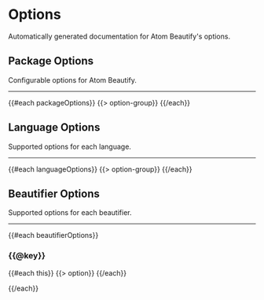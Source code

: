 # Options

Automatically generated documentation for Atom Beautify's options.

## Package Options

Configurable options for Atom Beautify.

---

{{#each packageOptions}}
{{> option-group}}
{{/each}}

## Language Options

Supported options for each language.

---

{{#each languageOptions}}
{{> option-group}}
{{/each}}

## Beautifier Options

Supported options for each beautifier.

---

{{#each beautifierOptions}}
### {{@key}}

{{#each this}}
{{> option}}
{{/each}}

{{/each}}
